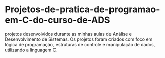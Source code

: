 # Projetos-de-pratica-de-programao-em-C-do-curso-de-ADS
projetos desenvolvidos durante as minhas aulas de Análise e Desenvolvimento de Sistemas. Os projetos foram criados com foco em lógica de programação, estruturas de controle e manipulação de dados, utilizando a linguagem C.
